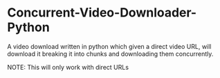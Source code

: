 # Concurrent-Video-Downloader-Python
A video download written in python which given a direct video URL, will download it breaking it into chunks and downloading them concurrently.

NOTE: This will only work with direct URLs
